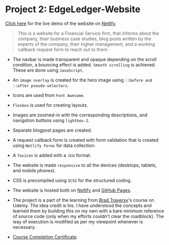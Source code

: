 # Project 2: EdgeLedger-Website

[Click here](https://competent-montalcini-1ff6c9.netlify.app/) for the live demo  of the website on [Netlify](https://www.netlify.com/).

> This is a website for a Financial Service firm, that informs about the company, their business case studies, blog posts written by the experts of the company, their higher management, and a working callback request form to reach out to them.

- The navbar is made transparent and opaque depending on the scroll condition, a bouncing effect is added. `Smooth scrolling` is achieved. These are done using `JavaScript`.

- An `image overlay` is created for the hero image using `::before and ::after pseudo-selectors`.

- Icons are used from `Font Awesome`.

- `Flexbox` is used for creating layouts.

- Images are zoomed-in with the corresponding descriptions, and navigation buttons using `lightbox-2`.

- Separate blogpost pages are created.

- A request callback form is created with form validation that is created using `Netlify Forms` for data collection.

- A `favicon` is added with a .ico format.

- The website is made `responsive` to all the devices (desktops, tablets, and mobile phones).

- CSS is precompiled using `SCSS` for the structured coding.

- The website is hosted both on [Netlify](https://www.netlify.com/) and [GitHub Pages](https://pages.github.com/).

- The project is a part of the learning from [Brad Traversy](https://github.com/bradtraversy)'s course on Udemy. The idea credit is his. I have understood the concepts and learned them by building this on my own with a bare minimum reference of source code (only when my efforts couldn't clear the roadblock). The way of execution is modified as per my viewpoint whenever is necessary.

- [Course Completion Certificate](https://www.udemy.com/certificate/UC-f1857a3d-62ea-4e0d-9d9e-2f83a9eebb51/).
